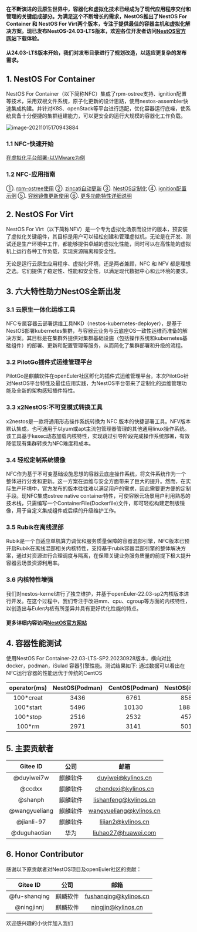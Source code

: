 
#### 在不断演进的云原生世界中，容器化和虚拟化技术已经成为了现代应用程序交付和管理的关键组成部分。为满足这个不断增长的需求，NestOS推出了NestOS For Container 和 NestOS For Virt两个版本，专注于提供最佳的容器主机和虚拟化解决方案。现已发布NestOS-24.03-LTS版本，欢迎各位开发者访问[NestOS官方网站](https://nestos.openeuler.org/)下载体验。

#### 从24.03-LTS版本开始，我们对发布目录进行了规划改造，以适应更复杂的发布需求。

## 1. NestOS For Container
NestOS For Container（以下简称NFC）集成了rpm-ostree支持、ignition配置等技术，采用双根文件系统，原子化更新的设计思路，使用nestos-assembler快速集成构建。并针对K8S、openStack等平台进行适配，优化容器运行底噪，使系统具备十分便捷的集群组建能力，可以更安全的运行大规模的容器化工作负载。

![image-20211015170943884](docs/zh/graph/README/image-20211015170943884.png)


### 1.1 NFC-快速开始
[在虚拟化平台部署-以VMware为例](https://gitee.com/openeuler/NestOS/blob/master/docs/zh/usr_manual/%E5%BF%AB%E9%80%9F%E5%BC%80%E5%A7%8B.md)

### 1.2 NFC-应用指南
①.  [rpm-ostree使用](https://gitee.com/openeuler/NestOS/blob/master/docs/zh/usr_manual/rpm-ostree%E4%BD%BF%E7%94%A8.md)
②.  [zincati自动更新](https://gitee.com/openeuler/NestOS/blob/master/docs/zh/usr_manual/zincati%E8%87%AA%E5%8A%A8%E6%9B%B4%E6%96%B0%E4%BD%BF%E7%94%A8.md)
③.  [NestOS定制化](https://gitee.com/openeuler/NestOS/blob/master/docs/zh/usr_manual/%E5%AE%9A%E5%88%B6NestOS.md)
④.  [ignition配置示例](https://gitee.com/openeuler/NestOS/blob/master/docs/zh/usr_manual/ignition%E9%85%8D%E7%BD%AE.md) 
⑤.  [容器镜像更新使用](https://gitee.com/openeuler/NestOS/blob/master/docs/zh/usr_manual/%E5%AE%B9%E5%99%A8%E9%95%9C%E5%83%8F%E6%9B%B4%E6%96%B0%E4%BD%BF%E7%94%A8.md) 
⑥.  [更多功能特性详细说明](https://gitee.com/openeuler/NestOS/blob/master/docs/zh/usr_manual/%E5%8A%9F%E8%83%BD%E7%89%B9%E6%80%A7%E6%8F%8F%E8%BF%B0.md)

## 2. NestOS For Virt
NestOS For Virt（以下简称NFV）是一个专为虚拟化场景而设计的版本，预安装了虚拟化关键组件，其目标是用户可以轻松创建和管理虚拟机，无论是在开发、测试还是生产环境中工作，都能够提供卓越的虚拟化性能，同时可以在高性能的虚拟机上运行各种工作负载，实现资源隔离和安全性。

无论是运行云原生应用程序、虚拟化环境，还是两者兼顾，NFC 和 NFV 都是理想之选。它们提供了稳定性、性能和安全性，以满足现代数据中心和云环境的要求。

## 3. 六大特性助力NestOS全新出发

### 3.1 云原生一体化运维工具
NFC专属容器云部署运维工具NKD（nestos-kubernetes-deployer），是基于NestOS部署kubernetes集群，与容器云业务与云底座OS一致性运维而准备的解决方案。其目标是在集群外提供对集群基础设施（包括操作系统和kubernetes基础组件）的部署、更新和配置管理等服务，从而简化了集群部署和升级的流程。

### 3.2 PilotGo插件式运维管理平台
PilotGo是麒麟软件在openEuler社区孵化的插件式运维管理平台。本次PilotGo针对NestOS平台特性及最佳应用实践，为NestOS平台带来了定制化的运维管理功能及全新的架构感知插件特性。

### 3.3 x2NestOS:不可变模式转换工具
x2nestos是一款将通用形态操作系统转换为 NFC 版本的快捷部署工具。NFV版本默认集成，也可通用于以yum或apt主流包管理器管理的其他通用linux操作系统。该工具基于kexec动态加载内核特性，实现跳过引导阶段完成操作系统部署，有效降低现有集群转换为NFC难度和成本。

### 3.4 轻松定制系统镜像
NFC作为基于不可变基础设施思想的容器云底座操作系统，将文件系统作为一个整体进行分发和更新。这一方案在运维与安全方面带来了巨大的提升。然而，在实际生产环境中，官方发布的版本往往难以满足用户的需求，因此需要更方便的定制手段。现NFC集成ostree native container特性，可使容器云场景用户利用熟悉的技术栈，只需编写一个ContainerFile(Dockerfile)文件，即可轻松构建定制版镜像，用于自定义集成组件或后续的升级维护工作。

### 3.5 Rubik在离线混部
Rubik是一个自适应单机算力调优和服务质量保障的容器混部引擎，NFC版本已预开启Rubik在离线混部相关内核特性，支持基于rubik容器混部引擎的整体解决方案，通过对资源进行合理调度与隔离，在保障关键业务服务质量的前提下极大提升容器云场景资源利用率。

### 3.6 内核特性增强
我们对nestos-kernel进行了独立维护，并基于openEuler-22.03-sp2内核版本进行开发。在这个过程中，我们专注于改进mm、cpu、cgroup等方面的内核特性，以创造出与Euler内核有所差异并具有更好优化性能的特点。


#### 更多详细内容访问[NestOS官方网站](https://nestos.openeuler.org/)

## 4. 容器性能测试

使用NestOS For Container-22.03-LTS-SP2.20230928版本，横向对比 docker，podman，iSulad 容器引擎性能。测试结果如下:
通过数据可以看出在NFC运行容器的性能远优于传统的CentOS

       
| operator(ms) | NestOS(Podman) | CentOS(Podman) | NestOS(iSulad) | CentOS(iSulad) | NestOS(Docker) | CentOS(Docker) |
| :----------: | :----: | :----: | :----: | :-------: | :-------: | :-------: |
|  100*creat   |  3436  | 6761  |  858  |   882    |   1375    |   2919    |
|  100*start   |  5496  |  10130  |  1885  |   2123    |   7397    |   18400    |
|   100*stop   |  2516  |  2532  |  457   |   497   |   1052    |   465    |
|    100*rm    |  2971  |  3141  |  501   |   566    |   1116    |   6838    |


## 5. 主要贡献者

|   Gitee ID    |   公司   |          邮箱           |
| :-----------: | :------: | :---------------------: |
|  @duyiwei7w   | 麒麟软件 |   duyiwei@kylinos.cn    |
|  @ccdxx       | 麒麟软件 |   chendexi@kylinos.cn    |
|    @shanph    | 麒麟软件 |  lishanfeng@kylinos.cn  |
| @wangyueliang | 麒麟软件 | wangyueliang@kylinos.cn |
| @jianli-97    | 麒麟软件 |  lijian2@kylinos.cn     |
| @duguhaotian  |   华为   |   liuhao27@huawei.com   |

## 6. Honor Contributor

感谢以下原贡献者对NestOS项目及openEuler社区的贡献：

|   Gitee ID    |   公司   |          邮箱           |
| :-----------: | :------: | :---------------------: |
| @fu-shanqing  | 麒麟软件 |  fushanqing@kylinos.cn  |
|  @ningjinnj   | 麒麟软件 |   ningjin@kylinos.cn    |



欢迎感兴趣的小伙伴加入我们
